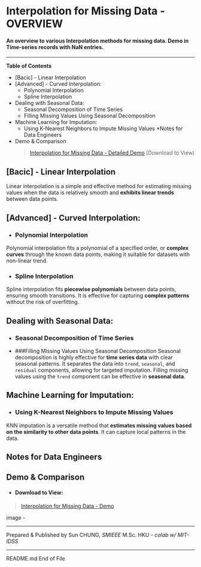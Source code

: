 # Interpolation for Missing Data - OVERVIEW

#### An overview to various Interpolation methods for missing data. Demo in Time-series records with NaN entries.

---

**Table of Contents**
* [Bacic] - Linear Interpolation
* [Advanced] - Curved Interpolation:
  * Polynomial Interpolation
  * Spline Interpolation
* Dealing with Seasonal Data:
  * Seasonal Decomposition of Time Series
  * Filling Missing Values Using Seasonal Decomposition
* Machine Learning for Imputation:
  * Using K-Nearest Neighbors to Impute Missing Values
*Notes for Data Engineers
* Demo & Comparison
  >  [Interpolation for Missing Data - Detailed Demo](https://github.com/ieee-sun/interpolation/blob/e3cc3d6d1db75e55bef3dafce4992c9e6f95e164/Interpolation%20for%20Missing%20Data%20-%20Overview%20-%20Demo.html)
(Download to View)


## [Bacic] - Linear Interpolation
Linear interpolation is a simple and effective method for estimating missing values when the data is relatively smooth and **exhibits linear trends** between data points.

## [Advanced] - Curved Interpolation:
- ### Polynomial Interpolation
Polynomial interpolation fits a polynomial of a specified order, or **complex curves** through the known data points, making it suitable for datasets with non-linear trend.
- ### Spline Interpolation
Spline interpolation fits **piecewise polynomials** between data points, ensuring smooth transitions. It is effective for capturing **complex patterns** without the risk of overfitting.

## Dealing with Seasonal Data:
- ### Seasonal Decomposition of Time Series
- ###Filling Missing Values Using Seasonal Decomposition
Seasonal decomposition is highly effective for **time series data** with clear seasonal patterns. It separates the data into `trend`, `seasonal`, and `residual` components, allowing for targeted imputation. Filling missing values using the `trend` component can be effective in **seasonal data**.

## Machine Learning for Imputation:
- ### Using K-Nearest Neighbors to Impute Missing Values
KNN imputation is a versatile method that **estimates missing values based on the similarity to other data points**. It can capture local patterns in the data.

## Notes for Data Engineers
## Demo & Comparison
- #### Download to View:
> [Interpolation for Missing Data - Demo](https://github.com/ieee-sun/interpolation/blob/e3cc3d6d1db75e55bef3dafce4992c9e6f95e164/Interpolation%20for%20Missing%20Data%20-%20Overview%20-%20Demo.html)


image -

---

Prepared & Published by Sun CHUNG, *SMIEEE* M.Sc. HKU - *colab w/ MIT-IDSS*

-----

README.md
End of File
